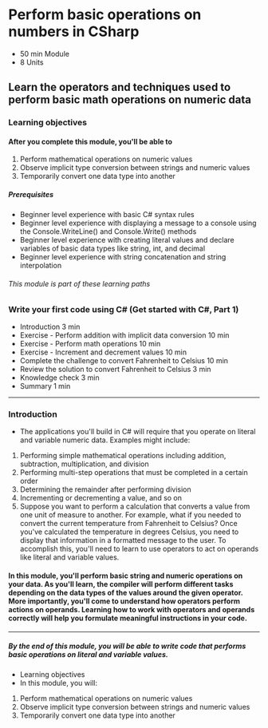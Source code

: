 # Perform basic operations on numbers in CSharp

* 50 min Module
* 8 Units

## Learn the operators and techniques used to perform basic math operations on numeric data

### Learning objectives

#### After you complete this module, you'll be able to

1. Perform mathematical operations on numeric values
2. Observe implicit type conversion between strings and numeric values
3. Temporarily convert one data type into another

##### Prerequisites

* Beginner level experience with basic C# syntax rules
* Beginner level experience with displaying a message to a console using the Console.WriteLine() and Console.Write() methods
* Beginner level experience with creating literal values and declare variables of basic data types like string, int, and decimal
* Beginner level experience with string concatenation and string interpolation

###### This module is part of these learning paths

### Write your first code using C# (Get started with C#, Part 1)

* Introduction
  3 min
* Exercise - Perform addition with implicit data conversion
  10 min
* Exercise - Perform math operations
  10 min
* Exercise - Increment and decrement values
  10 min
* Complete the challenge to convert Fahrenheit to Celsius
  10 min
* Review the solution to convert Fahrenheit to Celsius
  3 min
* Knowledge check
  3 min
* Summary
  1 min

---

### Introduction

* The applications you'll build in C# will require that you operate on literal and variable numeric data. Examples might include:

1. Performing simple mathematical operations including addition, subtraction, multiplication, and division
2. Performing multi-step operations that must be completed in a certain order
3. Determining the remainder after performing division
4. Incrementing or decrementing a value, and so on
5. Suppose you want to perform a calculation that converts a value from one unit of measure to another. For example, what if you needed to convert the current temperature from Fahrenheit to Celsius? Once you've calculated the temperature in degrees Celsius, you need to display that information in a formatted message to the user. To accomplish this, you'll need to learn to use operators to act on operands like literal and variable values.

#### In this module, you'll perform basic string and numeric operations on your data. As you'll learn, the compiler will perform different tasks depending on the data types of the values around the given operator. More importantly, you'll come to understand how operators perform actions on operands. Learning how to work with operators and operands correctly will help you formulate meaningful instructions in your code.

---

##### By the end of this module, you will be able to write code that performs basic operations on literal and variable values.

* Learning objectives
* In this module, you will:

1. Perform mathematical operations on numeric values
2. Observe implicit type conversion between strings and numeric values
3. Temporarily convert one data type into another
